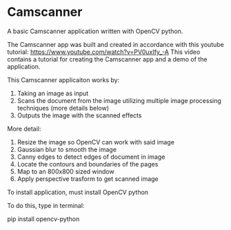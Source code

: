 # Camscanner
A basic Camscanner application written with OpenCV python.

The Camscanner app was built and created in accordance with this youtube tutorial:
https://www.youtube.com/watch?v=PV0uxIfy_-A
This video contains a tutorial for creating the Camscanner app and a demo of the application.

This Camscanner applicaiton works by:
1. Taking an image as input
2. Scans the document from the image utilizing multiple image processing techniques (more details below)
3. Outputs the image with the scanned effects

More detail:
1. Resize the image so OpenCV can work with said image
2. Gaussian blur to smooth the image
3. Canny edges to detect edges of document in image
4. Locate the contours and boundaries of the pages
5. Map to an 800x800 sized window
6. Apply perspective trasform to get scanned image

To install application, must install OpenCV python

To do this, type in terminal:

pip install opencv-python


